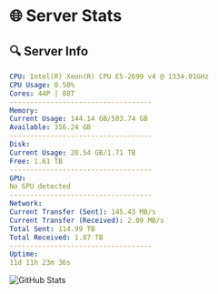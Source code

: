 # 🌐 Server Stats
## 🔍 Server Info
```yaml
CPU: Intel(R) Xeon(R) CPU E5-2699 v4 @ 1334.01GHz
CPU Usage: 0.50%
Cores: 44P | 88T
-----------------------------------
Memory:
Current Usage: 144.14 GB/503.74 GB
Available: 356.24 GB
-----------------------------------
Disk:
Current Usage: 20.54 GB/1.71 TB
Free: 1.61 TB
-----------------------------------
GPU:
No GPU detected
-----------------------------------
Network:
Current Transfer (Sent): 145.43 MB/s
Current Transfer (Received): 2.09 MB/s
Total Sent: 114.99 TB
Total Received: 1.87 TB
-----------------------------------
Uptime:
11d 11h 23m 36s
```
![GitHub Stats](https://img.shields.io/badge/Updated-2025-02-19_10:06:54-blue)